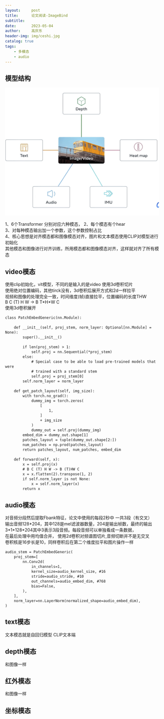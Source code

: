 ```yaml
---
layout:     post
title:      论文阅读-ImageBind
subtitle:   
date:       2023-05-04
author:     高庆东
header-img: img/ceshi.jpg
catalog: true
tags:
    - 多模态
    - audio
---
```



## 模型结构
![imagebind](/img/20230313/imagebind.png)  

1、6个Transformer 分别对应六种模态， 
2、每个模态有个hear  
3、对每种模态输出加一个参数，这个参数控制占比   
4、核心思想是对齐模态都和图像模态对齐，图片和文本模态使用CLIP对模型进行初始化  
其他模态和图像进行对齐训练，所用模态都和图像模态对齐，这样就对齐了所有模态

## video模态
使用clip初始化，vit模型，不同的是输入的是video 使用3d卷积切片  
使用绝对位置编码，其他tirck没有，3d卷积后展开方式和2d一样拉平  
视频和图像的处理完全一致，时间维度(帧)直接拉平，位置编码的长度THW  
B C (T) H W -> B T\*H\*W C  
使用3d卷积展开   

```
class PatchEmbedGeneric(nn.Module):

    def __init__(self, proj_stem, norm_layer: Optional[nn.Module] = None):
        super().__init__()

        if len(proj_stem) > 1:
            self.proj = nn.Sequential(*proj_stem)
        else:
            # Special case to be able to load pre-trained models that were
            # trained with a standard stem
            self.proj = proj_stem[0]
        self.norm_layer = norm_layer

    def get_patch_layout(self, img_size):
        with torch.no_grad():
            dummy_img = torch.zeros(
                [
                    1,
                ]
                + img_size
            )
            dummy_out = self.proj(dummy_img)
        embed_dim = dummy_out.shape[1]
        patches_layout = tuple(dummy_out.shape[2:])
        num_patches = np.prod(patches_layout)
        return patches_layout, num_patches, embed_dim

    def forward(self, x):
        x = self.proj(x)
        # B C (T) H W -> B (T)HW C
        x = x.flatten(2).transpose(1, 2)
        if self.norm_layer is not None:
            x = self.norm_layer(x)
        return x
```

## audio模态
对音频分段然后提取Fbank特征，论文中使用的每段2秒中 一共3段（有交叉）  
输出音频128\*204，其中128是mel滤波器数量，204是输出帧数，最终的输出  
3\*1\*128\*204其中3表示3段音频。每段音频可以单独看成一条数据，  
在最后处理中用均值合并， 使用2d卷积对频谱图切片,音频切断并不是无交叉  
卷积核是16步长是10，同样卷积后在第二个维度拉平和图片操作一样

```
audio_stem = PatchEmbedGeneric(
    proj_stem=[
        nn.Conv2d(
            in_channels=1,
            kernel_size=audio_kernel_size, #16
            stride=audio_stride, #10
            out_channels=audio_embed_dim, #768
            bias=False,
        ),
    ],
    norm_layer=nn.LayerNorm(normalized_shape=audio_embed_dim),
)
``` 

## text模态
文本模态就是自回归模型 CLIP文本端
## depth模态
和图像一样
## 红外模态
和图像一样
## 坐标模态

